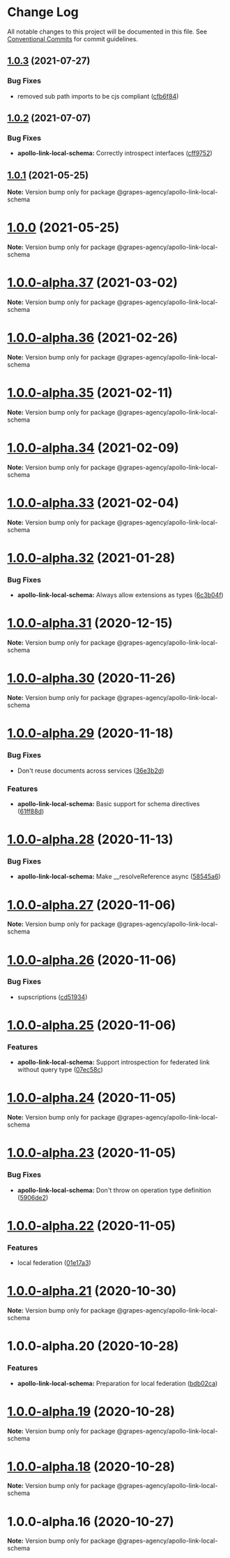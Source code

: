 # Change Log

All notable changes to this project will be documented in this file.
See [Conventional Commits](https://conventionalcommits.org) for commit guidelines.

## [1.0.3](https://github.com/grapes-agency/graphql/compare/@grapes-agency/apollo-link-local-schema@1.0.2...@grapes-agency/apollo-link-local-schema@1.0.3) (2021-07-27)


### Bug Fixes

* removed sub path imports to be cjs compliant ([cfb6f84](https://github.com/grapes-agency/graphql/commit/cfb6f8493cd84631fe9467859f9ca1654a8128a0))





## [1.0.2](https://github.com/grapes-agency/graphql/compare/@grapes-agency/apollo-link-local-schema@1.0.1...@grapes-agency/apollo-link-local-schema@1.0.2) (2021-07-07)


### Bug Fixes

* **apollo-link-local-schema:** Correctly introspect interfaces ([cff9752](https://github.com/grapes-agency/graphql/commit/cff9752493088f7c62f5467d0ea4232495ffc16f))





## [1.0.1](https://github.com/grapes-agency/graphql/compare/@grapes-agency/apollo-link-local-schema@1.0.0...@grapes-agency/apollo-link-local-schema@1.0.1) (2021-05-25)

**Note:** Version bump only for package @grapes-agency/apollo-link-local-schema





# [1.0.0](https://github.com/grapes-agency/graphql/compare/@grapes-agency/apollo-link-local-schema@1.0.0-alpha.37...@grapes-agency/apollo-link-local-schema@1.0.0) (2021-05-25)

**Note:** Version bump only for package @grapes-agency/apollo-link-local-schema





# [1.0.0-alpha.37](https://github.com/grapes-agency/graphql/compare/@grapes-agency/apollo-link-local-schema@1.0.0-alpha.36...@grapes-agency/apollo-link-local-schema@1.0.0-alpha.37) (2021-03-02)

**Note:** Version bump only for package @grapes-agency/apollo-link-local-schema





# [1.0.0-alpha.36](https://github.com/grapes-agency/graphql/compare/@grapes-agency/apollo-link-local-schema@1.0.0-alpha.35...@grapes-agency/apollo-link-local-schema@1.0.0-alpha.36) (2021-02-26)

**Note:** Version bump only for package @grapes-agency/apollo-link-local-schema





# [1.0.0-alpha.35](https://github.com/grapes-agency/graphql/compare/@grapes-agency/apollo-link-local-schema@1.0.0-alpha.34...@grapes-agency/apollo-link-local-schema@1.0.0-alpha.35) (2021-02-11)

**Note:** Version bump only for package @grapes-agency/apollo-link-local-schema





# [1.0.0-alpha.34](https://github.com/grapes-agency/graphql/compare/@grapes-agency/apollo-link-local-schema@1.0.0-alpha.33...@grapes-agency/apollo-link-local-schema@1.0.0-alpha.34) (2021-02-09)

**Note:** Version bump only for package @grapes-agency/apollo-link-local-schema





# [1.0.0-alpha.33](https://github.com/grapes-agency/graphql/compare/@grapes-agency/apollo-link-local-schema@1.0.0-alpha.32...@grapes-agency/apollo-link-local-schema@1.0.0-alpha.33) (2021-02-04)

**Note:** Version bump only for package @grapes-agency/apollo-link-local-schema





# [1.0.0-alpha.32](https://github.com/grapes-agency/graphql/compare/@grapes-agency/apollo-link-local-schema@1.0.0-alpha.31...@grapes-agency/apollo-link-local-schema@1.0.0-alpha.32) (2021-01-28)


### Bug Fixes

* **apollo-link-local-schema:** Always allow extensions as types ([6c3b04f](https://github.com/grapes-agency/graphql/commit/6c3b04fa24f01a682d31c52607415276082a1de4))





# [1.0.0-alpha.31](https://github.com/grapes-agency/graphql/compare/@grapes-agency/apollo-link-local-schema@1.0.0-alpha.30...@grapes-agency/apollo-link-local-schema@1.0.0-alpha.31) (2020-12-15)

**Note:** Version bump only for package @grapes-agency/apollo-link-local-schema





# [1.0.0-alpha.30](https://github.com/grapes-agency/graphql/compare/@grapes-agency/apollo-link-local-schema@1.0.0-alpha.29...@grapes-agency/apollo-link-local-schema@1.0.0-alpha.30) (2020-11-26)

**Note:** Version bump only for package @grapes-agency/apollo-link-local-schema





# [1.0.0-alpha.29](https://github.com/grapes-agency/graphql/compare/@grapes-agency/apollo-link-local-schema@1.0.0-alpha.28...@grapes-agency/apollo-link-local-schema@1.0.0-alpha.29) (2020-11-18)


### Bug Fixes

* Don't reuse documents across services ([36e3b2d](https://github.com/grapes-agency/graphql/commit/36e3b2d4e98a6fdb5da2d912e4e3d6d119f9e6c9))


### Features

* **apollo-link-local-schema:** Basic support for schema directives ([61ff88d](https://github.com/grapes-agency/graphql/commit/61ff88d549d2fda91cbb137df046a57b58b0bb4d))





# [1.0.0-alpha.28](https://github.com/grapes-agency/graphql/compare/@grapes-agency/apollo-link-local-schema@1.0.0-alpha.27...@grapes-agency/apollo-link-local-schema@1.0.0-alpha.28) (2020-11-13)


### Bug Fixes

* **apollo-link-local-schema:** Make __resolveReference async ([58545a6](https://github.com/grapes-agency/graphql/commit/58545a6d2211615da64671f3758f6f72bf7b789c))





# [1.0.0-alpha.27](https://github.com/grapes-agency/graphql/compare/@grapes-agency/apollo-link-local-schema@1.0.0-alpha.26...@grapes-agency/apollo-link-local-schema@1.0.0-alpha.27) (2020-11-06)

**Note:** Version bump only for package @grapes-agency/apollo-link-local-schema





# [1.0.0-alpha.26](https://github.com/grapes-agency/graphql/compare/@grapes-agency/apollo-link-local-schema@1.0.0-alpha.25...@grapes-agency/apollo-link-local-schema@1.0.0-alpha.26) (2020-11-06)


### Bug Fixes

* supscriptions ([cd51934](https://github.com/grapes-agency/graphql/commit/cd51934393e7ee44699652cc8b5e694c86536083))





# [1.0.0-alpha.25](https://github.com/grapes-agency/graphql/compare/@grapes-agency/apollo-link-local-schema@1.0.0-alpha.24...@grapes-agency/apollo-link-local-schema@1.0.0-alpha.25) (2020-11-06)


### Features

* **apollo-link-local-schema:** Support introspection for federated link without query type ([07ec58c](https://github.com/grapes-agency/graphql/commit/07ec58c15647a9c1bdf201790aec8f8bd50374b3))





# [1.0.0-alpha.24](https://github.com/grapes-agency/graphql/compare/@grapes-agency/apollo-link-local-schema@1.0.0-alpha.23...@grapes-agency/apollo-link-local-schema@1.0.0-alpha.24) (2020-11-05)

**Note:** Version bump only for package @grapes-agency/apollo-link-local-schema





# [1.0.0-alpha.23](https://github.com/grapes-agency/graphql/compare/@grapes-agency/apollo-link-local-schema@1.0.0-alpha.22...@grapes-agency/apollo-link-local-schema@1.0.0-alpha.23) (2020-11-05)


### Bug Fixes

* **apollo-link-local-schema:** Don't throw on operation type definition ([5906de2](https://github.com/grapes-agency/graphql/commit/5906de232c212f9a6399f33d1bafc3b8be98a55a))





# [1.0.0-alpha.22](https://github.com/grapes-agency/graphql/compare/@grapes-agency/apollo-link-local-schema@1.0.0-alpha.21...@grapes-agency/apollo-link-local-schema@1.0.0-alpha.22) (2020-11-05)


### Features

* local federation ([01e17a3](https://github.com/grapes-agency/graphql/commit/01e17a3d5d64910592e87444a72f029bc8c6d8d5))





# [1.0.0-alpha.21](https://github.com/grapes-agency/graphql/compare/@grapes-agency/apollo-link-local-schema@1.0.0-alpha.20...@grapes-agency/apollo-link-local-schema@1.0.0-alpha.21) (2020-10-30)

**Note:** Version bump only for package @grapes-agency/apollo-link-local-schema





# 1.0.0-alpha.20 (2020-10-28)


### Features

* **apollo-link-local-schema:** Preparation for local federation ([bdb02ca](https://github.com/grapes-agency/graphql/commit/bdb02ca4b2b0e81455186ac688732b51b0bdf83a))





# [1.0.0-alpha.19](https://github.com/grapes-agency/graphql/compare/@grapes-agency/apollo-link-local-schema@1.0.0-alpha.18...@grapes-agency/apollo-link-local-schema@1.0.0-alpha.19) (2020-10-28)

**Note:** Version bump only for package @grapes-agency/apollo-link-local-schema





# [1.0.0-alpha.18](https://github.com/grapes-agency/graphql/compare/@grapes-agency/apollo-link-local-schema@1.0.0-alpha.17...@grapes-agency/apollo-link-local-schema@1.0.0-alpha.18) (2020-10-28)

**Note:** Version bump only for package @grapes-agency/apollo-link-local-schema





# 1.0.0-alpha.16 (2020-10-27)

**Note:** Version bump only for package @grapes-agency/apollo-link-local-schema
